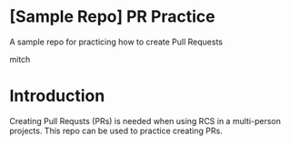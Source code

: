# [Sample Repo] PR Practice
A sample repo for practicing how to create Pull Requests

mitch

# Introduction
Creating Pull Requsts (PRs) is needed when using RCS in a multi-person projects. This repo can be used to practice creating PRs.
